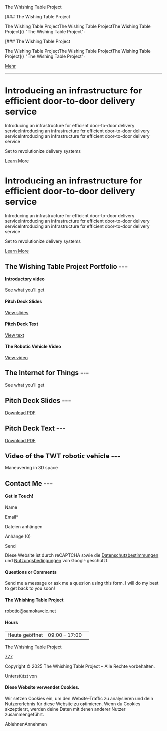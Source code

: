 The Whishing Table Project



[### The Wishing Table Project

The Wishing Table ProjectThe Wishing Table ProjectThe Wishing Table Project](/ "The Wishing Table Project")

[### The Wishing Table Project

The Wishing Table ProjectThe Wishing Table ProjectThe Wishing Table Project](/ "The Wishing Table Project")

[Mehr](#)

---

Introducing an infrastructure for efficient door-to-door delivery service
=========================================================================

Introducing an infrastructure for efficient door-to-door delivery serviceIntroducing an infrastructure for efficient door-to-door delivery serviceIntroducing an infrastructure for efficient door-to-door delivery service

Set to revolutionize delivery systems

[Learn More](/#acc59cc5-3a24-452f-87e0-8b22f785bf25)

Introducing an infrastructure for efficient door-to-door delivery service
=========================================================================

Introducing an infrastructure for efficient door-to-door delivery serviceIntroducing an infrastructure for efficient door-to-door delivery serviceIntroducing an infrastructure for efficient door-to-door delivery service

Set to revolutionize delivery systems

[Learn More](/#acc59cc5-3a24-452f-87e0-8b22f785bf25)

The Wishing Table Project Portfolio ---
---------------------------------------

#### Introductory video

[See what you'll get](/#7f60e09c-7d3e-4b7f-85b0-6de0c9f0907c)

#### Pitch Deck Slides

[View slides](/#b19ea50e-dfa7-42d6-a010-5bfaf66320e0)

#### Pitch Deck Text

[View text](/#8cb5b711-3150-42bb-b054-8ec0b1bf7b6f)

#### The Robotic Vehicle Video

[View video](/#cbcf61d2-8937-4469-878c-4ddc7a8dc455)

The Internet for Things ---
---------------------------

See what you'll get

Pitch Deck Slides ---
---------------------

[Download PDF](//img1.wsimg.com/blobby/go/0d2ea924-e20c-4182-96e3-c6fb83dd8f62/Mizica%20pogrni%20se%20v3b.pdf)

Pitch Deck Text ---
-------------------

[Download PDF](//img1.wsimg.com/blobby/go/0d2ea924-e20c-4182-96e3-c6fb83dd8f62/Investor%20deck%20EUR%20v12.pdf)

Video of the TWT robotic vehicle ---
------------------------------------

Maneuvering in 3D space

Contact Me ---
--------------

#### Get in Touch!

Name

Email\*

Dateien anhängen

Anhänge (0)

Send

Diese Website ist durch reCAPTCHA sowie die [Datenschutzbestimmungen](https://policies.google.com/privacy) und [Nutzungsbedingungen](https://policies.google.com/terms) von Google geschützt.

#### Questions or Comments

Send me a message or ask me a question using this form. I will do my best to get back to you soon!

#### The Whishing Table Project

[robotic@samokavcic.net](mailto:robotic@samokavcic.net)

#### Hours

|  |  |  |
| --- | --- | --- |
| Heute geöffnet | 09:00 – 17:00 |  |

The Whishing Table Project

[777](tel:777)

Copyright © 2025 The Whishing Table Project – Alle Rechte vorbehalten.

Unterstützt von

#### Diese Website verwendet Cookies.

Wir setzen Cookies ein, um den Website-Traffic zu analysieren und dein Nutzererlebnis für diese Website zu optimieren. Wenn du Cookies akzeptierst, werden deine Daten mit denen anderer Nutzer zusammengeführt.

AblehnenAnnehmen
